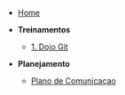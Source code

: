 <!-- docs/_sidebar.md -->

- [Home](/)

- **Treinamentos**
  - [1. Dojo Git](./treinamentos/dojo-git.md)

- **Planejamento** 
  - [Plano de Comunicaçao](./planejamento/plano_de_comunicacao.md)